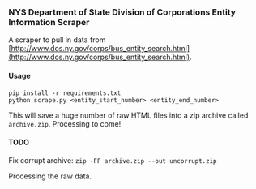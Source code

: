 ### NYS Department of State Division of Corporations Entity Information Scraper

A scraper to pull in data from [http://www.dos.ny.gov/corps/bus_entity_search.html](http://www.dos.ny.gov/corps/bus_entity_search.html).


#### Usage

```
pip install -r requirements.txt
python scrape.py <entity_start_number> <entity_end_number>
```

This will save a huge number of raw HTML files into a zip archive called
`archive.zip`.  Processing to come!

#### TODO

Fix corrupt archive: `zip -FF archive.zip --out uncorrupt.zip`

Processing the raw data.
